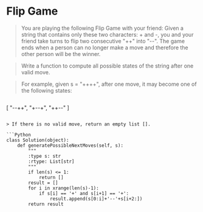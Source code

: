 # Flip Game

> You are playing the following Flip Game with your friend: Given a string that contains only these two characters: + and -, you and your friend take turns to flip two consecutive "++" into "--". The game ends when a person can no longer make a move and therefore the other person will be the winner.

> Write a function to compute all possible states of the string after one valid move.

> For example, given s = "++++", after one move, it may become one of the following states:

> ```
[
  "--++",
  "+--+",
  "++--"
]
```

> If there is no valid move, return an empty list [].

```Python
class Solution(object):
    def generatePossibleNextMoves(self, s):
        """
        :type s: str
        :rtype: List[str]
        """
        if len(s) <= 1:
            return []
        result = []
        for i in xrange(len(s)-1):
            if s[i] == '+' and s[i+1] == '+':
                result.append(s[0:i]+'--'+s[i+2:])
        return result
```
